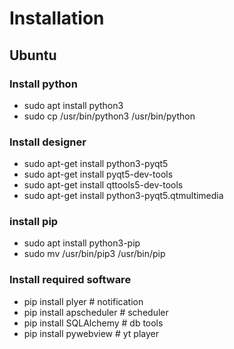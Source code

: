 # Installation

## Ubuntu

### Install python

- sudo apt install python3
- sudo cp /usr/bin/python3 /usr/bin/python

### Install designer

- sudo apt-get install python3-pyqt5
- sudo apt-get install pyqt5-dev-tools
- sudo apt-get install qttools5-dev-tools
- sudo apt-get install python3-pyqt5.qtmultimedia

### install pip

- sudo apt install python3-pip
- sudo mv /usr/bin/pip3 /usr/bin/pip

### Install required software
- pip install plyer # notification
- pip install apscheduler # scheduler
- pip install SQLAlchemy # db tools
- pip install pywebview # yt player